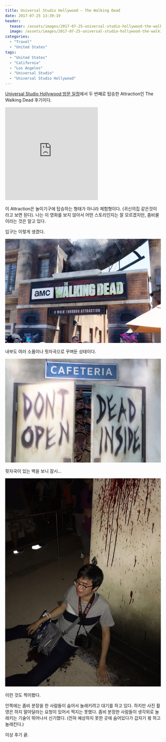 ```yaml
---
title: Universal Studio Hollywood – The Walking Dead
date: 2017-07-25 13:39:19
header:
  teaser: /assets/images/2017-07-25-universal-studio-hollywood-the-walking-dead/IMG_0740.jpg
  image: /assets/images/2017-07-25-universal-studio-hollywood-the-walking-dead/IMG_0740.jpg
categories:
  - "Travel"
  - "United States"
tags:
  - "United States"
  - "California"
  - "Los Angeles"
  - "Universal Studio"
  - "Universal Studio Hollywood"
---
```


[Universal Studio Hollywood 방문 일정](/united-states-2017-5th-week)에서 두 번째로 탑승한 Attraction인 The Walking Dead 후기이다.

<!-- more -->

<iframe src="https://www.google.com/maps/embed?pb=!1m14!1m8!1m3!1d52837.687972680826!2d-118.35809599999999!3d34.137246!3m2!1i1024!2i768!4f13.1!3m3!1m2!1s0x0%3A0x974f3e45e868a3de!2sThe%20Walking%20Dead%20Attraction%20at%20Universal%20Studios%20Hollywood!5e0!3m2!1sko!2sus!4v1583469756744!5m2!1sko!2sus" height="300" frameborder="0" style="border:0;" allowfullscreen=""></iframe>

이 Attraction은 놀이기구에 탑승하는 형태가 아니라 체험형이다. (귀신의집 같은것이라고 보면 된다). 나는 이 영화를 보지 않아서 어떤 스토리인지는 잘 모르겠지만, 좀비물이라는 것은 알고 있다.

입구는 이렇게 생겼다.

![입구](/assets/images/2017-07-25-universal-studio-hollywood-the-walking-dead/IMG_0740.jpg)

내부도 여러 소품이나 핏자국으로 꾸며둔 상태이다.

![내부](/assets/images/2017-07-25-universal-studio-hollywood-the-walking-dead/IMG_0743.jpg)

핏자국이 있는 벽을 보니 잠시…

![내부](/assets/images/2017-07-25-universal-studio-hollywood-the-walking-dead/IMG_3072.jpg)

이런 것도 찍어봤다.

안쪽에는 좀비 분장을 한 사람들이 숨어서 놀래키려고 대기를 하고 있다. 하지만 사진 촬영은 하지 말아달라는 요청이 있어서 찍지는 못했다. 좀비 분장한 사람들이 생각외로 놀래키는 기술이 뛰어나서 신기했다. (전혀 예상하지 못한 곳에 숨어있다가 갑자기 왘 하고 놀래킨다.)

이상 후기 끝.
